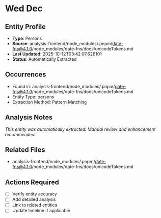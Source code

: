 # Wed Dec

## Entity Profile
- **Type**: Persons
- **Source**: analysis-frontend/node_modules/.pnpm/date-fns@4.1.0/node_modules/date-fns/docs/unicodeTokens.md
- **Last Updated**: 2025-10-12T03:42:07.626101
- **Status**: Automatically Extracted

## Occurrences
- Found in: analysis-frontend/node_modules/.pnpm/date-fns@4.1.0/node_modules/date-fns/docs/unicodeTokens.md
- Entity Type: persons
- Extraction Method: Pattern Matching

## Analysis Notes
*This entity was automatically extracted. Manual review and enhancement recommended.*

## Related Files
- analysis-frontend/node_modules/.pnpm/date-fns@4.1.0/node_modules/date-fns/docs/unicodeTokens.md

## Actions Required
- [ ] Verify entity accuracy
- [ ] Add detailed analysis
- [ ] Link to related entities
- [ ] Update timeline if applicable
